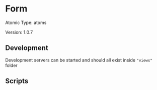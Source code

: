 # Form

Atomic Type: atoms

Version: 1.0.7

## Development

Development servers can be started and should all exist inside `"views"` folder

## Scripts
